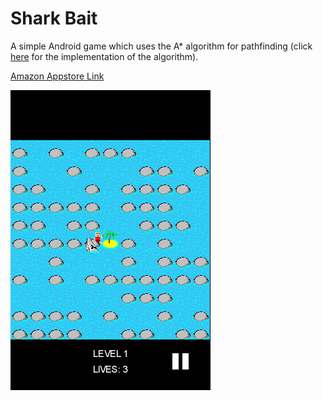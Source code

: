 Shark Bait
==========

A simple Android game which uses the A\* algorithm for pathfinding (click
[here](core/src/com/mygdx/sharkbait/moves/AStarMove.java) for the
implementation of the algorithm).

[Amazon Appstore Link](http://www.amazon.com/js42721-Shark-Bait/dp/B00L3P1EY2/)

![Screenshot](screenshots/screen_small.png)
